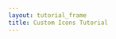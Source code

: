 ```yaml
---
layout: tutorial_frame
title: Custom Icons Tutorial
---
```

<script type="text/javascript" src="eu-countries.js"></script>

<script>
	var map = L.map('map');

	map.createPane('labels');

	// This pane is above markers but below popups
	map.getPane('labels').style.zIndex = 650;

	// Layers in this pane are non-interactive and do not obscure mouse/touch events
	map.getPane('labels').style.pointerEvents = 'none';

	var cartodbAttribution = '&copy; <a href="https://www.openstreetmap.org/copyright">OpenStreetMap</a> contributors, &copy; <a href="https://carto.com/attribution">CARTO</a>';

	var positron = L.tileLayer('https://{s}.basemaps.cartocdn.com/light_nolabels/{z}/{x}/{y}.png', {
		attribution: cartodbAttribution
	}).addTo(map);

	var positronLabels = L.tileLayer('http://{s}.basemaps.cartocdn.com/light_only_labels/{z}/{x}/{y}.png', {
		attribution: cartodbAttribution,
		pane: 'labels'
	}).addTo(map);

	/* global euCountries */
	var geojson = L.geoJson(euCountries).addTo(map);

	geojson.eachLayer(function (layer) {
		layer.bindPopup(layer.feature.properties.name);
	});

	map.setView({lat: 47.040182144806664, lng: 9.667968750000002}, 4);
</script>
